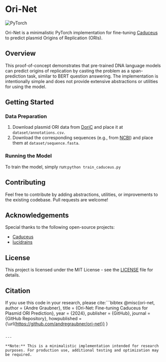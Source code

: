 
# Ori-Net

![PyTorch](https://img.shields.io/badge/PyTorch-%23EE4C2C.svg?style=for-the-badge&logo=PyTorch&logoColor=white)

Ori-Net is a minimalistic PyTorch implementation for fine-tuning [Caduceus](https://github.com/kuleshov-group/caduceus) to predict plasmid Origins of Replication (ORIs).

## Overview

This proof-of-concept demonstrates that pre-trained DNA language models can predict origins of replication by casting the problem as a span-prediction task, similar to BERT question answering. The implementation is intentionally simple and does not provide extensive abstractions or utilities for using the model.

## Getting Started

### Data Preparation

1. Download plasmid ORI data from [DoriC](https://tubic.org/doric/) and place it at `dataset/annotations.csv`.
2. Download the corresponding sequences (e.g., from [NCBI](https://www.ncbi.nlm.gov/guide/howto/dwn-records/)) and place them at `dataset/sequence.fasta`.

### Running the Model

To train the model, simply run:```python train_caduceus.py```

## Contributing

Feel free to contribute by adding abstractions, utilities, or improvements to the existing codebase. Pull requests are welcome!

## Acknowledgements

Special thanks to the following open-source projects:

- [Caduceus](https://github.com/kuleshov-group/caduceus)
- [lucidrains](https://github.com/lucidrains)

## License

This project is licensed under the MIT License - see the [LICENSE](LICENSE) file for details.

## Citation

If you use this code in your research, please cite:```bibtex
@misc{ori-net,
  author = {Andre Graubner},
  title = {Ori-Net: Fine-tuning Caduceus for Plasmid ORI Prediction},
  year = {2024},
  publisher = {GitHub},
  journal = {GitHub Repository},
  howpublished = {\url{https://github.com/andregraubner/ori-net}}
}
```

---

**Note:** This is a minimalistic implementation intended for research purposes. For production use, additional testing and optimization may be required.
